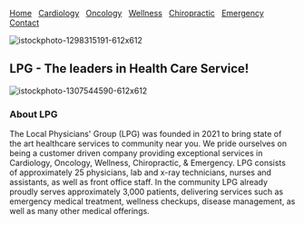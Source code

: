 [comment]: # (Undre Stoker, CSCI 497, 20 Feb 2022, LPG Website) 

[Home](https://undrestoker.github.io/LPG-Systems/) &nbsp;   [Cardiology](https://undrestoker.github.io/Cardiology/) &nbsp;   [Oncology](https://undrestoker.github.io/Oncology/) &nbsp;   [Wellness](https://undrestoker.github.io/Wellness/) &nbsp;   [Chiropractic](https://undrestoker.github.io/Chiropractic/) &nbsp;   [Emergency](https://undrestoker.github.io/Emergency/) &nbsp;  [Contact](https://undrestoker.github.io/Contact/)

[comment]: # (Header Image) 

![istockphoto-1298315191-612x612](https://user-images.githubusercontent.com/91627769/154852405-bea7ed1a-42d7-430b-81d2-1fdceb24b33d.jpeg)

## LPG - The leaders in Health Care Service!


![istockphoto-1307544590-612x612](https://user-images.githubusercontent.com/91627769/154852423-f7cee040-57b1-49fd-9b80-00385f10992c.jpeg)

[comment]: # (Text Paragraph) 

### About LPG

The Local Physicians' Group (LPG) was founded in 2021 to bring state of the art healthcare services to community near you. We pride ourselves on being a customer driven company providing exceptional services in Cardiology, Oncology, Wellness, Chiropractic, & Emergency. LPG consists of approximately 25 physicians, lab and x-ray technicians, nurses and assistants, as well as front office staff. In the community LPG already proudly serves approximately 3,000 patients, delivering services such as emergency medical treatment, wellness checkups, disease management, as well as many other medical offerings.
